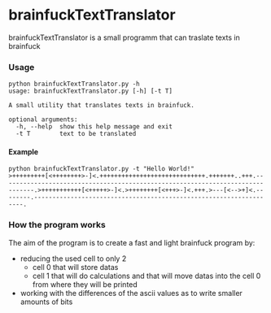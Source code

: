 # brainfuckTextTranslator

brainfuckTextTranslator is a small programm that can traslate texts in brainfuck

### Usage
```
python brainfuckTextTranslator.py -h
usage: brainfuckTextTranslator.py [-h] [-t T]

A small utility that translates texts in brainfuck.

optional arguments:
  -h, --help  show this help message and exit
  -t T        text to be translated

```
#### Example
```
python brainfuckTextTranslator.py -t "Hello World!"
>+++++++++[<++++++++>-]<.+++++++++++++++++++++++++++++.+++++++..+++.-------------------------------------------------------------------------------.>+++++++++++[<+++++>-]<.>++++++++[<+++>-]<.+++.>---[<-->+]<.--------.-------------------------------------------------------------------.
```

### How the program works
The aim of the program is to create a fast and light brainfuck program by:
- reducing the used cell to only 2
  - cell 0 that will store datas
  - cell 1 that will do calculations and that will move datas into the cell 0 from where they will be printed
- working with the differences of the ascii values as to write smaller amounts of bits
